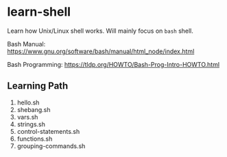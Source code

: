 # learn-shell

Learn how Unix/Linux shell works. Will mainly focus on `bash` shell.

Bash Manual: https://www.gnu.org/software/bash/manual/html_node/index.html

Bash Programming: https://tldp.org/HOWTO/Bash-Prog-Intro-HOWTO.html

## Learning Path

1. hello.sh
1. shebang.sh
1. vars.sh
1. strings.sh
1. control-statements.sh
1. functions.sh
1. grouping-commands.sh
